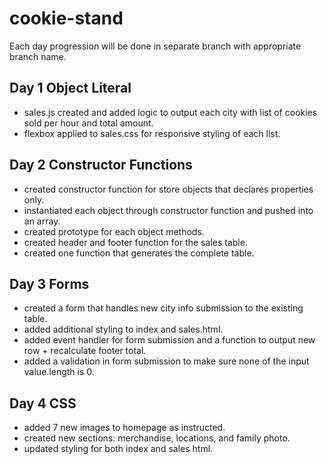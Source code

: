 # cookie-stand  
Each day progression will be done in separate branch with appropriate branch name.  
## Day 1 Object Literal
- sales.js created and added logic to output each city with list of cookies sold per hour and total amount.
- flexbox applied to sales.css for responsive styling of each list.
## Day 2 Constructor Functions
- created constructor function for store objects that declares properties only.
- instantiated each object through constructor function and pushed into an array.
- created prototype for each object methods.
- created header and footer function for the sales table.
- created one function that generates the complete table.
## Day 3 Forms
- created a form that handles new city info submission to the existing table.
- added additional styling to index and sales.html.
- added event handler for form submission and a function to output new row + recalculate footer total.
- added a validation in form submission to make sure none of the input value.length is 0. 
## Day 4 CSS
- added 7 new images to homepage as instructed.
- created new sections: merchandise, locations, and family photo.
- updated styling for both index and sales html.